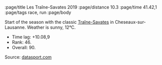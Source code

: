 :page/title Les Traîne-Savates 2019 
:page/distance 10.3
:page/time 41.42,1
:page/tags race, run
:page/body

Start of the season with the classic [Traîne-Savates](http://www.traine-savates.ch/) in Cheseaux-sur-Lausanne.  Weather is sunny, 12°C.

* Time lag: +10.08,9
* Rank: 46.
* Overall: 90.


Source: [datasport.com](https://services.datasport.com/2019/lauf/traines/alfaw.htm)
